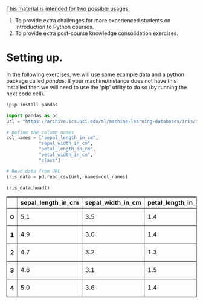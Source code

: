 <u>This material is intended for two possible usages:</u>   
1. To provide extra challenges for more experienced students on Introduction to Python courses.   
2. To provide extra post-course knowledge consolidation exercises.   

# Setting up.  
In the following exercises, we will use some example data and a python package called _pandas_. If your machine/instance does not have this installed then we will need to use the 'pip' utility to do so (by running the next code cell).   


```python
!pip install pandas
```


```python
import pandas as pd
url = "https://archive.ics.uci.edu/ml/machine-learning-databases/iris/iris.data"

# Define the column names
col_names = ["sepal_length_in_cm",
            "sepal_width_in_cm",
            "petal_length_in_cm",
            "petal_width_in_cm",
            "class"]

# Read data from URL
iris_data = pd.read_csv(url, names=col_names)

iris_data.head() 
```




<div>
<style scoped>
    .dataframe tbody tr th:only-of-type {
        vertical-align: middle;
    }

    .dataframe tbody tr th {
        vertical-align: top;
    }

    .dataframe thead th {
        text-align: right;
    }
</style>
<table border="1" class="dataframe">
  <thead>
    <tr style="text-align: right;">
      <th></th>
      <th>sepal_length_in_cm</th>
      <th>sepal_width_in_cm</th>
      <th>petal_length_in_cm</th>
      <th>petal_width_in_cm</th>
      <th>class</th>
    </tr>
  </thead>
  <tbody>
    <tr>
      <th>0</th>
      <td>5.1</td>
      <td>3.5</td>
      <td>1.4</td>
      <td>0.2</td>
      <td>Iris-setosa</td>
    </tr>
    <tr>
      <th>1</th>
      <td>4.9</td>
      <td>3.0</td>
      <td>1.4</td>
      <td>0.2</td>
      <td>Iris-setosa</td>
    </tr>
    <tr>
      <th>2</th>
      <td>4.7</td>
      <td>3.2</td>
      <td>1.3</td>
      <td>0.2</td>
      <td>Iris-setosa</td>
    </tr>
    <tr>
      <th>3</th>
      <td>4.6</td>
      <td>3.1</td>
      <td>1.5</td>
      <td>0.2</td>
      <td>Iris-setosa</td>
    </tr>
    <tr>
      <th>4</th>
      <td>5.0</td>
      <td>3.6</td>
      <td>1.4</td>
      <td>0.2</td>
      <td>Iris-setosa</td>
    </tr>
  </tbody>
</table>
</div>




```python

```
